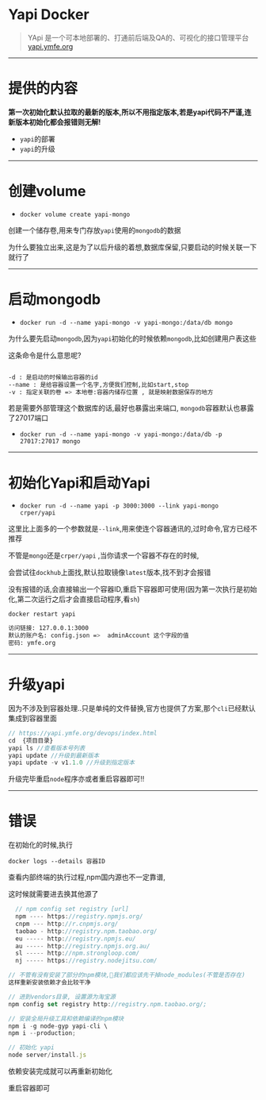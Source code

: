 # Yapi Docker

> YApi 是一个可本地部署的、打通前后端及QA的、可视化的接口管理平台 [yapi.ymfe.org](https://github.com/YMFE/yapi)


---

# 提供的内容

**第一次初始化默认拉取的最新的版本,所以不用指定版本,若是yapi代码不严谨,连新版本初始化都会报错则无解!**

- `yapi`的部署
- `yapi`的升级


---

# 创建volume

- `docker volume create yapi-mongo`

创建一个储存卷,用来专门存放`yapi`使用的`mongodb`的数据

为什么要独立出来,这是为了以后升级的着想,数据库保留,只要启动的时候关联一下就行了



---

# 启动mongodb

- `docker run -d --name yapi-mongo -v yapi-mongo:/data/db mongo`


为什么要先启动`mongodb`,因为`yapi`初始化的时候依赖`mongodb`,比如创建用户表这些

这条命令是什么意思呢?

```bash

-d : 是启动的时候输出容器的id
--name : 是给容器设置一个名字,方便我们控制,比如start,stop
-v : 指定关联的卷 => 本地卷:容器内储存位置 , 就是映射数据保存的地方

```

若是需要外部管理这个数据库的话,最好也暴露出来端口, `mongodb`容器默认也暴露了27017端口

- `docker run -d --name yapi-mongo -v yapi-mongo:/data/db -p 27017:27017 mongo`

---

# 初始化Yapi和启动Yapi

- `docker run -d --name yapi -p 3000:3000 --link yapi-mongo  crper/yapi`

这里比上面多的一个参数就是`--link`,用来使连个容器通讯的,过时命令,官方已经不推荐


不管是`mongo`还是`crper/yapi` ,当你请求一个容器不存在的时候,

会尝试往`dockhub`上面找,默认拉取镜像`latest`版本,找不到才会报错

没有报错的话,会直接输出一个容器ID,重启下容器即可使用(因为第一次执行是初始化,第二次运行之后才会直接启动程序,看`sh`)

`docker restart yapi`

```bash
访问链接: 127.0.0.1:3000
默认的账户名: config.json =>  adminAccount 这个字段的值
密码: ymfe.org
```

---

# 升级yapi

因为不涉及到容器处理..只是单纯的文件替换,官方也提供了方案,那个`cli`已经默认集成到容器里面

```javascript
// https://yapi.ymfe.org/devops/index.html
cd  {项目目录}
yapi ls //查看版本号列表
yapi update //升级到最新版本
yapi update -v v1.1.0 //升级到指定版本
```

升级完毕重启`node`程序亦或者重启容器即可!!

----

# 错误

在初始化的时候,执行

`docker logs --details 容器ID`

查看内部终端的执行过程,npm国内源也不一定靠谱,

这时候就需要进去换其他源了

```javaScript
  // npm config set registry [url]
  npm ---- https://registry.npmjs.org/
  cnpm --- http://r.cnpmjs.org/
  taobao - http://registry.npm.taobao.org/
  eu ----- http://registry.npmjs.eu/
  au ----- http://registry.npmjs.org.au/
  sl ----- http://npm.strongloop.com/
  nj ----- https://registry.nodejitsu.com/

```

```javascript
// 不管有没有安装了部分的npm模块,我们都应该先干掉node_modules(不管是否存在)
这样重新安装依赖才会比较干净

// 进到vendors目录, 设置源为淘宝源
npm config set registry http://registry.npm.taobao.org/;

// 安装全局升级工具和依赖编译的npm模块
npm i -g node-gyp yapi-cli \
npm i --production;

// 初始化 yapi
node server/install.js

```

依赖安装完成就可以再重新初始化

重启容器即可
